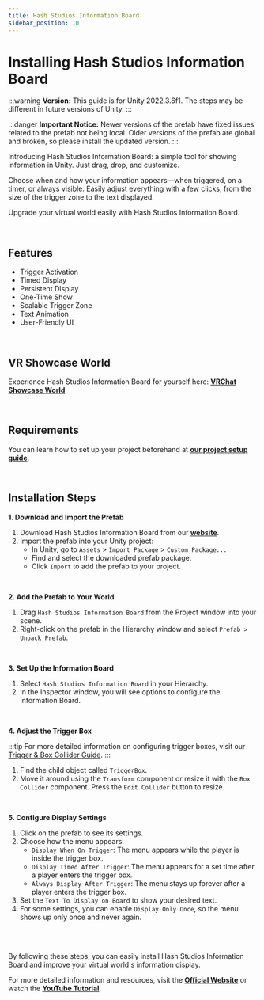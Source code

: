 ```yaml
---
title: Hash Studios Information Board
sidebar_position: 10
---
```


# Installing Hash Studios Information Board

:::warning
**Version:** This guide is for Unity 2022.3.6f1. The steps may be different in future versions of Unity.
:::

:::danger
**Important Notice:** Newer versions of the prefab have fixed issues related to the prefab not being local. Older versions of the prefab are global and broken, so please install the updated version.
:::

Introducing Hash Studios Information Board: a simple tool for showing information in Unity. Just drag, drop, and customize.

Choose when and how your information appears—when triggered, on a timer, or always visible. Easily adjust everything with a few clicks, from the size of the trigger zone to the text displayed.

Upgrade your virtual world easily with Hash Studios Information Board.

<br/>

## Features

- Trigger Activation
- Timed Display
- Persistent Display
- One-Time Show
- Scalable Trigger Zone
- Text Animation
- User-Friendly UI

<br/>

## VR Showcase World

Experience Hash Studios Information Board for yourself here: **[VRChat Showcase World](https://vrchat.com/home/world/wrld_95c278bc-7685-44cf-9c6e-4bfca3b5d97a)**

<br/>

## Requirements

You can learn how to set up your project beforehand at **[our project setup guide](/docs/general-concepts/settingupudon)**.

<br/>

## Installation Steps

**1. Download and Import the Prefab**

1. Download Hash Studios Information Board from our **[website](https://hashstudiosllc.com/hashstudiosinformationboard)**.
2. Import the prefab into your Unity project:
   - In Unity, go to `Assets` > `Import Package` > `Custom Package...`
   - Find and select the downloaded prefab package.
   - Click `Import` to add the prefab to your project.

<br/>

**2. Add the Prefab to Your World**

1. Drag `Hash Studios Information Board` from the Project window into your scene.
2. Right-click on the prefab in the Hierarchy window and select `Prefab > Unpack Prefab`.

<br/>

**3. Set Up the Information Board**

1. Select `Hash Studios Information Board` in your Hierarchy.
2. In the Inspector window, you will see options to configure the Information Board.

<br/>

**4. Adjust the Trigger Box**

:::tip
For more detailed information on configuring trigger boxes, visit our [Trigger & Box Collider Guide](/DevelopmentDocumentation/docs/general-concepts/triggerbox/).
:::

1. Find the child object called `TriggerBox`.
2. Move it around using the `Transform` component or resize it with the `Box Collider` component. Press the `Edit Collider` button to resize.

<br/>

**5. Configure Display Settings**

1. Click on the prefab to see its settings.
2. Choose how the menu appears:
   - `Display When On Trigger`: The menu appears while the player is inside the trigger box.
   - `Display Timed After Trigger`: The menu appears for a set time after a player enters the trigger box.
   - `Always Display After Trigger`: The menu stays up forever after a player enters the trigger box.
3. Set the `Text To Display on Board` to show your desired text.
4. For some settings, you can enable `Display Only Once`, so the menu shows up only once and never again.

<br/><br/>

By following these steps, you can easily install Hash Studios Information Board and improve your virtual world's information display.

For more detailed information and resources, visit the **[Official Website](https://hashstudiosllc.com/hashstudiosinformationboard)** or watch the **[YouTube Tutorial](https://youtu.be/7TkowZghnGE)**.
